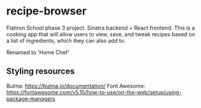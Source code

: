 # recipe-browser
Flatiron School phase 3 project. Sinatra backend + React frontend. This is a cooking app that will allow users to view, save, and tweak recipes based on a list of ingredients, which they can also add to. 

Renamed to 'Home Chef'

## Styling resources
Bulma: https://bulma.io/documentation/
Font Awesome: https://fontawesome.com/v5.15/how-to-use/on-the-web/setup/using-package-managers

